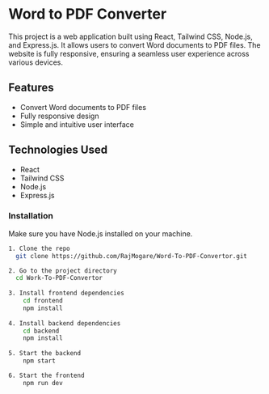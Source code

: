
# Word to PDF Converter

This project is a web application built using React, Tailwind CSS, Node.js, and Express.js. It allows users to convert Word documents to PDF files. The website is fully responsive, ensuring a seamless user experience across various devices.

## Features

- Convert Word documents to PDF files
- Fully responsive design
- Simple and intuitive user interface

## Technologies Used

- React
- Tailwind CSS
- Node.js
- Express.js

### Installation

Make sure you have Node.js installed on your machine.
 ```sh
1. Clone the repo
   git clone https://github.com/RajMogare/Word-To-PDF-Convertor.git

2. Go to the project directory
   cd Work-To-PDF-Convertor
   
3. Install frontend dependencies
     cd frontend
     npm install
   
4. Install backend dependencies
     cd backend
     npm install
   
5. Start the backend
     npm start

6. Start the frontend
     npm run dev
   

